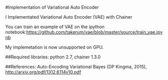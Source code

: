 #Implementation of Variational Auto Encoder

I Implementated Variational Auto Encoder (VAE) with Chainer

You can train an example of VAE on the ipython notebook:https://github.com/takerum/vae/blob/master/source/train_vae.ipynb

My implemetation is now unsupported on GPU.

##Required libraries:
python 2.7, chainer 1.3.0

##References:
Auto-Encoding Variational Bayes (DP Kingma, 2015), http://arxiv.org/pdf/1312.6114v10.pdf
